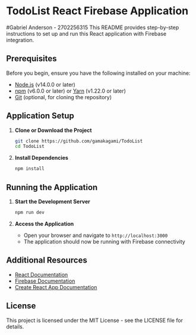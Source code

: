 # TodoList React Firebase Application
#Gabriel Anderson - 2702256315
This README provides step-by-step instructions to set up and run this React application with Firebase integration.

## Prerequisites

Before you begin, ensure you have the following installed on your machine:

- [Node.js](https://nodejs.org/) (v14.0.0 or later)
- [npm](https://www.npmjs.com/) (v6.0.0 or later) or [Yarn](https://yarnpkg.com/) (v1.22.0 or later)
- [Git](https://git-scm.com/) (optional, for cloning the repository)

## Application Setup

1. **Clone or Download the Project**
   ```bash
   git clone https://github.com/gamakagami/TodoList
   cd TodoList
   ```

2. **Install Dependencies**
   ```bash
   npm install
   ```

## Running the Application

1. **Start the Development Server**
   ```bash
   npm run dev
   ```

2. **Access the Application**
   - Open your browser and navigate to `http://localhost:3000`
   - The application should now be running with Firebase connectivity

## Additional Resources

- [React Documentation](https://reactjs.org/docs/getting-started.html)
- [Firebase Documentation](https://firebase.google.com/docs)
- [Create React App Documentation](https://create-react-app.dev/docs/getting-started/)

## License

This project is licensed under the MIT License - see the LICENSE file for details.
